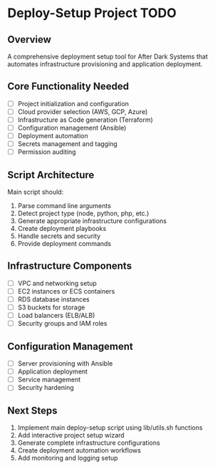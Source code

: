 # Deploy-Setup Project TODO

## Overview
A comprehensive deployment setup tool for After Dark Systems that automates infrastructure provisioning and application deployment.

## Core Functionality Needed
- [ ] Project initialization and configuration
- [ ] Cloud provider selection (AWS, GCP, Azure)
- [ ] Infrastructure as Code generation (Terraform)
- [ ] Configuration management (Ansible)
- [ ] Deployment automation
- [ ] Secrets management and tagging
- [ ] Permission auditing

## Script Architecture
Main script should:
1. Parse command line arguments
2. Detect project type (node, python, php, etc.)
3. Generate appropriate infrastructure configurations
4. Create deployment playbooks
5. Handle secrets and security
6. Provide deployment commands

## Infrastructure Components
- [ ] VPC and networking setup
- [ ] EC2 instances or ECS containers
- [ ] RDS database instances
- [ ] S3 buckets for storage
- [ ] Load balancers (ELB/ALB)
- [ ] Security groups and IAM roles

## Configuration Management
- [ ] Server provisioning with Ansible
- [ ] Application deployment
- [ ] Service management
- [ ] Security hardening

## Next Steps
1. Implement main deploy-setup script using lib/utils.sh functions
2. Add interactive project setup wizard
3. Generate complete infrastructure configurations
4. Create deployment automation workflows
5. Add monitoring and logging setup